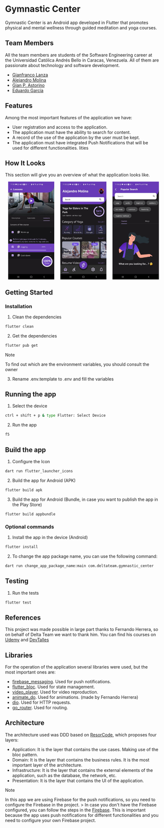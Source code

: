 # Gymnastic Center

Gymnastic Center is an Android app developed in Flutter that promotes physical and mental wellness through guided meditation and yoga courses.

## Team Members

All the team members are students of the Software Engineering career at the Universidad Católica Andrés Bello in Caracas, Venezuela. All of them are passionate about technology and software development.

- [Gianfranco Lanza](https://github.com/GianL22)
- [Alejandro Molina](https://github.com/Alejo-FM)
- [Gian P. Astorino](https://github.com/GianPX)
- [Eduardo García](https://github.com/HappyGick)

## Features
Among the most important features of the application we have:

- User registration and access to the application.
- The application must have the ability to search for content.
- A record of the use of the application by the user must be kept.
- The application must have integrated Push Notifications that will be used for different functionalities.
lities

## How It Looks

This section will give you an overview of what the application looks like.

<div style="display: flex; flex-wrap: nowrap;">
  <img src="https://github.com/DeltaTeam-UCAB/gymnastic-center-mobile/blob/readme/public/example-1.jpeg" width="30%" style="margin: 0 10px;">
  <img src="https://github.com/DeltaTeam-UCAB/gymnastic-center-mobile/blob/readme/public/example-2.jpeg" width="30%" style="margin: 0 10px;">
  <img src="https://github.com/DeltaTeam-UCAB/gymnastic-center-mobile/blob/readme/public/example-3.jpeg" width="30%" style="margin: 0 10px;">
</div>

## Getting Started

### Installation
1. Clean the dependencies
```bash
flutter clean
```

2. Get the dependencies
```bash
flutter pub get
```

> [!NOTE]
> To find out which are the environment variables, you should consult the owner
3. Rename .env.template to .env and fill the variables

## Running the app
1. Select the device
```bash
ctrl + shift + p & type Flutter: Select Device
```

2. Run the app
```bash
f5
```

## Build the app

1. Configure the Icon
```bash
dart run flutter_launcher_icons
```

2. Build the app for Android (APK)
```bash
flutter build apk
```

3. Build the app for Android (Bundle, in case you want to publish the app in the Play Store)
```bash
flutter build appbundle
```

### Optional commands
1. Install the app in the device (Android)
```bash
flutter install
```

2. To change the app package name, you can use the following command:
```bash
dart run change_app_package_name:main com.deltateam.gymnastic_center
```

## Testing
1. Run the tests
```bash
flutter test
```

## References

This project was made possible in large part thanks to Fernando Herrera, so on behalf of Delta Team we want to thank him. You can find his courses on [Udemy](https://www.udemy.com/course/flutter-cero-a-experto/) and [DevTalles](https://cursos.devtalles.com/courses/flutter-movil-cero-a-experto)

## Libraries
For the operation of the application several libraries were used, but the most important ones are:

- [firebase_messaging](https://pub.dev/packages/firebase_messaging). Used for push notifications.
- [flutter_bloc](https://pub.dev/packages/flutter_bloc). Used for state management.
- [video_player](https://pub.dev/packages/video_player). Used for video reproduction.
- [animate_do](https://pub.dev/packages/animate_do). Used for animations. (made by Fernando Herrera)
- [dio](https://pub.dev/packages/dio). Used for HTTP requests.
- [go_router](https://pub.dev/packages/go_router). Used for routing.

## Architecture
The architecture used was DDD based on [ResorCode](https://resocoder.com/2020/03/30/flutter-firebase-ddd-course-5-sign-in-form-logic/), which proposes four layers: 
- Application: It is the layer that contains the use cases. Making use of the bloc pattern.
- Domain: It is the layer that contains the business rules. It is the most important layer of the architecture.
- Infrastructure: It is the layer that contains the external elements of the application, such as the database, the network, etc.  
- Presentation: It is the layer that contains the UI of the application.


> [!NOTE]
> In this app we are using Firebase for the push notifications, so you need to configure the Firebase in the project. > In case you don't have the Firebase configured, you can follow the steps in the [Firebase](https://firebase.flutter.dev/docs/overview). This is important because the app uses push notifications for different functionalities and you need to configure your own Firebase project.

